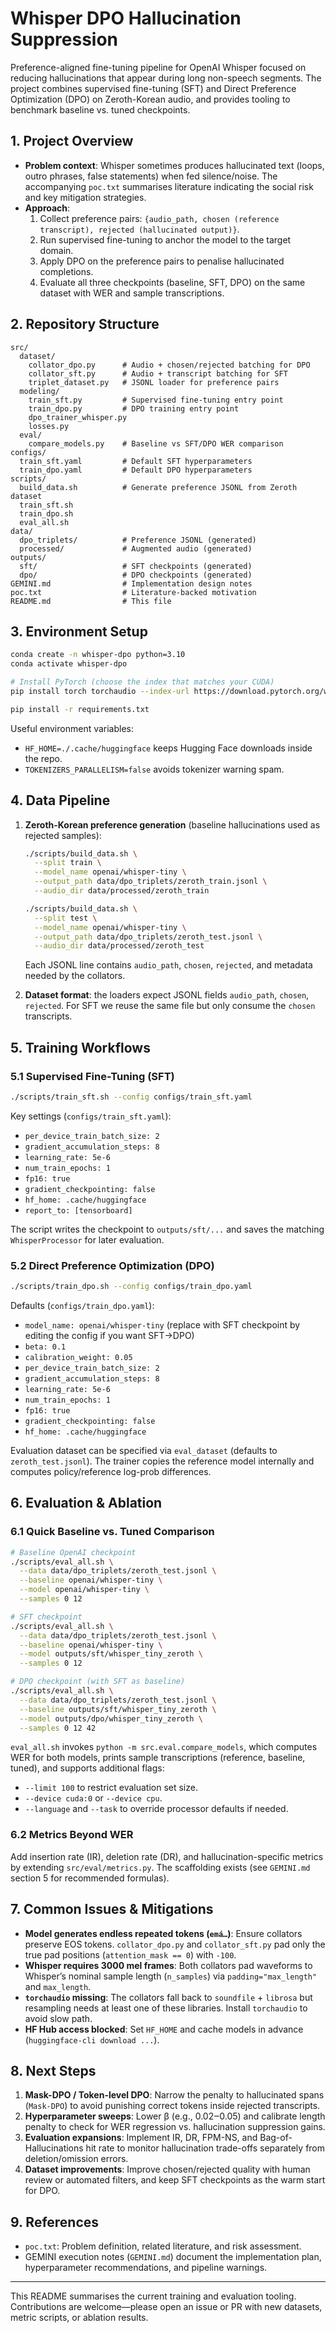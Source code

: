 # Whisper DPO Hallucination Suppression

Preference-aligned fine-tuning pipeline for OpenAI Whisper focused on reducing hallucinations that appear during long non-speech segments. The project combines supervised fine-tuning (SFT) and Direct Preference Optimization (DPO) on Zeroth-Korean audio, and provides tooling to benchmark baseline vs. tuned checkpoints.

## 1. Project Overview

- **Problem context**: Whisper sometimes produces hallucinated text (loops, outro phrases, false statements) when fed silence/noise. The accompanying `poc.txt` summarises literature indicating the social risk and key mitigation strategies.
- **Approach**:
  1. Collect preference pairs: `{audio_path, chosen (reference transcript), rejected (hallucinated output)}`.
  2. Run supervised fine-tuning to anchor the model to the target domain.
  3. Apply DPO on the preference pairs to penalise hallucinated completions.
  4. Evaluate all three checkpoints (baseline, SFT, DPO) on the same dataset with WER and sample transcriptions.

## 2. Repository Structure

```
src/
  dataset/
    collator_dpo.py      # Audio + chosen/rejected batching for DPO
    collator_sft.py      # Audio + transcript batching for SFT
    triplet_dataset.py   # JSONL loader for preference pairs
  modeling/
    train_sft.py         # Supervised fine-tuning entry point
    train_dpo.py         # DPO training entry point
    dpo_trainer_whisper.py
    losses.py
  eval/
    compare_models.py    # Baseline vs SFT/DPO WER comparison
configs/
  train_sft.yaml         # Default SFT hyperparameters
  train_dpo.yaml         # Default DPO hyperparameters
scripts/
  build_data.sh          # Generate preference JSONL from Zeroth dataset
  train_sft.sh
  train_dpo.sh
  eval_all.sh
data/
  dpo_triplets/          # Preference JSONL (generated)
  processed/             # Augmented audio (generated)
outputs/
  sft/                   # SFT checkpoints (generated)
  dpo/                   # DPO checkpoints (generated)
GEMINI.md                # Implementation design notes
poc.txt                  # Literature-backed motivation
README.md                # This file
```

## 3. Environment Setup

```bash
conda create -n whisper-dpo python=3.10
conda activate whisper-dpo

# Install PyTorch (choose the index that matches your CUDA)
pip install torch torchaudio --index-url https://download.pytorch.org/whl/cu121

pip install -r requirements.txt
```

Useful environment variables:

- `HF_HOME=./.cache/huggingface` keeps Hugging Face downloads inside the repo.
- `TOKENIZERS_PARALLELISM=false` avoids tokenizer warning spam.

## 4. Data Pipeline

1. **Zeroth-Korean preference generation** (baseline hallucinations used as rejected samples):

   ```bash
   ./scripts/build_data.sh \
     --split train \
     --model_name openai/whisper-tiny \
     --output_path data/dpo_triplets/zeroth_train.jsonl \
     --audio_dir data/processed/zeroth_train

   ./scripts/build_data.sh \
     --split test \
     --model_name openai/whisper-tiny \
     --output_path data/dpo_triplets/zeroth_test.jsonl \
     --audio_dir data/processed/zeroth_test
   ```

   Each JSONL line contains `audio_path`, `chosen`, `rejected`, and metadata needed by the collators.

2. **Dataset format**: the loaders expect JSONL fields `audio_path`, `chosen`, `rejected`. For SFT we reuse the same file but only consume the `chosen` transcripts.

## 5. Training Workflows

### 5.1 Supervised Fine-Tuning (SFT)

```bash
./scripts/train_sft.sh --config configs/train_sft.yaml
```

Key settings (`configs/train_sft.yaml`):

- `per_device_train_batch_size: 2`
- `gradient_accumulation_steps: 8`
- `learning_rate: 5e-6`
- `num_train_epochs: 1`
- `fp16: true`
- `gradient_checkpointing: false`
- `hf_home: .cache/huggingface`
- `report_to: [tensorboard]`

The script writes the checkpoint to `outputs/sft/...` and saves the matching `WhisperProcessor` for later evaluation.

### 5.2 Direct Preference Optimization (DPO)

```bash
./scripts/train_dpo.sh --config configs/train_dpo.yaml
```

Defaults (`configs/train_dpo.yaml`):

- `model_name: openai/whisper-tiny` (replace with SFT checkpoint by editing the config if you want SFT→DPO)
- `beta: 0.1`
- `calibration_weight: 0.05`
- `per_device_train_batch_size: 2`
- `gradient_accumulation_steps: 8`
- `learning_rate: 5e-6`
- `num_train_epochs: 1`
- `fp16: true`
- `gradient_checkpointing: false`
- `hf_home: .cache/huggingface`

Evaluation dataset can be specified via `eval_dataset` (defaults to `zeroth_test.jsonl`). The trainer copies the reference model internally and computes policy/reference log-prob differences.

## 6. Evaluation & Ablation

### 6.1 Quick Baseline vs. Tuned Comparison

```bash
# Baseline OpenAI checkpoint
./scripts/eval_all.sh \
  --data data/dpo_triplets/zeroth_test.jsonl \
  --baseline openai/whisper-tiny \
  --model openai/whisper-tiny \
  --samples 0 12

# SFT checkpoint
./scripts/eval_all.sh \
  --data data/dpo_triplets/zeroth_test.jsonl \
  --baseline openai/whisper-tiny \
  --model outputs/sft/whisper_tiny_zeroth \
  --samples 0 12

# DPO checkpoint (with SFT as baseline)
./scripts/eval_all.sh \
  --data data/dpo_triplets/zeroth_test.jsonl \
  --baseline outputs/sft/whisper_tiny_zeroth \
  --model outputs/dpo/whisper_tiny_zeroth \
  --samples 0 12 42
```

`eval_all.sh` invokes `python -m src.eval.compare_models`, which computes WER for both models, prints sample transcriptions (reference, baseline, tuned), and supports additional flags:

- `--limit 100` to restrict evaluation set size.
- `--device cuda:0` or `--device cpu`.
- `--language` and `--task` to override processor defaults if needed.

### 6.2 Metrics Beyond WER

Add insertion rate (IR), deletion rate (DR), and hallucination-specific metrics by extending `src/eval/metrics.py`. The scaffolding exists (see `GEMINI.md` section 5 for recommended formulas).

## 7. Common Issues & Mitigations

- **Model generates endless repeated tokens (`emá…`)**: Ensure collators preserve EOS tokens. `collator_dpo.py` and `collator_sft.py` pad only the true pad positions (`attention_mask == 0`) with `-100`.
- **Whisper requires 3000 mel frames**: Both collators pad waveforms to Whisper’s nominal sample length (`n_samples`) via `padding="max_length"` and `max_length`.
- **`torchaudio` missing**: The collators fall back to `soundfile` + `librosa` but resampling needs at least one of these libraries. Install `torchaudio` to avoid slow path.
- **HF Hub access blocked**: Set `HF_HOME` and cache models in advance (`huggingface-cli download ...`).

## 8. Next Steps

1. **Mask-DPO / Token-level DPO**: Narrow the penalty to hallucinated spans (`Mask-DPO`) to avoid punishing correct tokens inside rejected transcripts.
2. **Hyperparameter sweeps**: Lower β (e.g., 0.02‒0.05) and calibrate length penalty to check for WER regression vs. hallucination suppression gains.
3. **Evaluation expansions**: Implement IR, DR, FPM-NS, and Bag-of-Hallucinations hit rate to monitor hallucination trade-offs separately from deletion/omission errors.
4. **Dataset improvements**: Improve chosen/rejected quality with human review or automated filters, and keep SFT checkpoints as the warm start for DPO.

## 9. References

- `poc.txt`: Problem definition, related literature, and risk assessment.
- GEMINI execution notes (`GEMINI.md`) document the implementation plan, hyperparameter recommendations, and pipeline warnings.

---

This README summarises the current training and evaluation tooling. Contributions are welcome—please open an issue or PR with new datasets, metric scripts, or ablation results.

